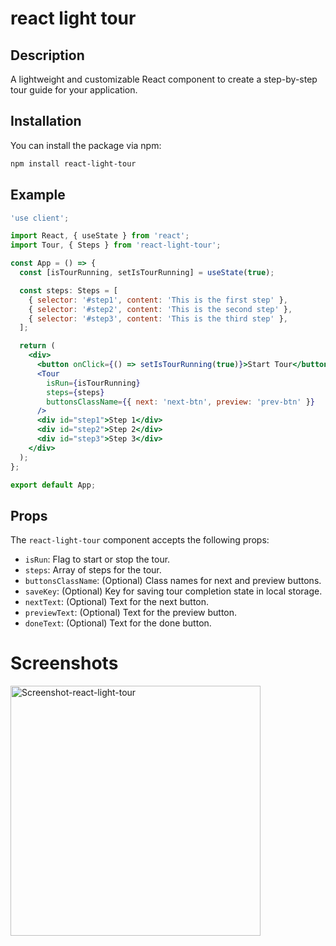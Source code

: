 # react light tour

## Description

A lightweight and customizable React component to create a step-by-step tour guide for your application.

## Installation

You can install the package via npm:

```bash
npm install react-light-tour
```

## Example

```jsx filename="demo.jsx" {3} copy
'use client';

import React, { useState } from 'react';
import Tour, { Steps } from 'react-light-tour';

const App = () => {
  const [isTourRunning, setIsTourRunning] = useState(true);

  const steps: Steps = [
    { selector: '#step1', content: 'This is the first step' },
    { selector: '#step2', content: 'This is the second step' },
    { selector: '#step3', content: 'This is the third step' },
  ];

  return (
    <div>
      <button onClick={() => setIsTourRunning(true)}>Start Tour</button>
      <Tour
        isRun={isTourRunning}
        steps={steps}
        buttonsClassName={{ next: 'next-btn', preview: 'prev-btn' }}
      />
      <div id="step1">Step 1</div>
      <div id="step2">Step 2</div>
      <div id="step3">Step 3</div>
    </div>
  );
};

export default App;
```

## Props

The `react-light-tour` component accepts the following props:

- `isRun`: Flag to start or stop the tour.
- `steps`: Array of steps for the tour.
- `buttonsClassName`: (Optional) Class names for next and preview buttons.
- `saveKey`: (Optional) Key for saving tour completion state in local storage.
- `nextText`: (Optional) Text for the next button.
- `previewText`: (Optional) Text for the preview button.
- `doneText`: (Optional) Text for the done button.

# Screenshots

<img src="https://react-light-tour-docs.vercel.app/Screenshot-react-light-tour.png" alt="Screenshot-react-light-tour" width="400" style="object-fit:contain;">
